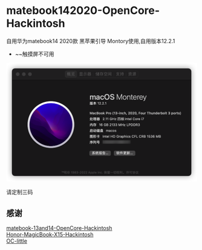 # matebook142020-OpenCore-Hackintosh

自用华为matebook14 2020款 黑苹果引导 Montory使用,自用版本12.2.1

*  ~~触摸屏不可用

![使用图片](./montory.png)

请定制三码

## 感谢

[matebook-13and14-OpenCore-Hackintosh](https://github.com/ske1996/matebook-13and14-OpenCore-Hackintosh)  
[Honor-MagicBook-X15-Hackintosh](https://github.com/fjallsarlon/Honor-MagicBook-X15-Hackintosh)  
[OC-little](https://github.com/daliansky/OC-little)
